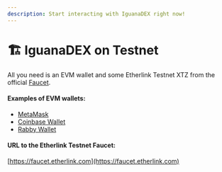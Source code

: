 ```yaml
---
description: Start interacting with IguanaDEX right now!
---
```


# 🏗️ IguanaDEX on Testnet



All you need is an EVM wallet and some Etherlink Testnet XTZ from the official [Faucet](https://faucet.etherlink.com/).



#### Examples of EVM wallets:

* [MetaMask](https://metamask.io/)
* [Coinbase Wallet](https://www.coinbase.com/wallet)
* [Rabby Wallet](https://rabby.io/)

#### URL to the Etherlink Testnet Faucet:

[https://faucet.etherlink.com](https://faucet.etherlink.com)
